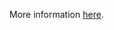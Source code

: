 More information [here](https://docs.prismacloud.io/en/enterprise-edition/policy-reference/kubernetes-policies/kubernetes-policy-index/bc-k8s-18).
